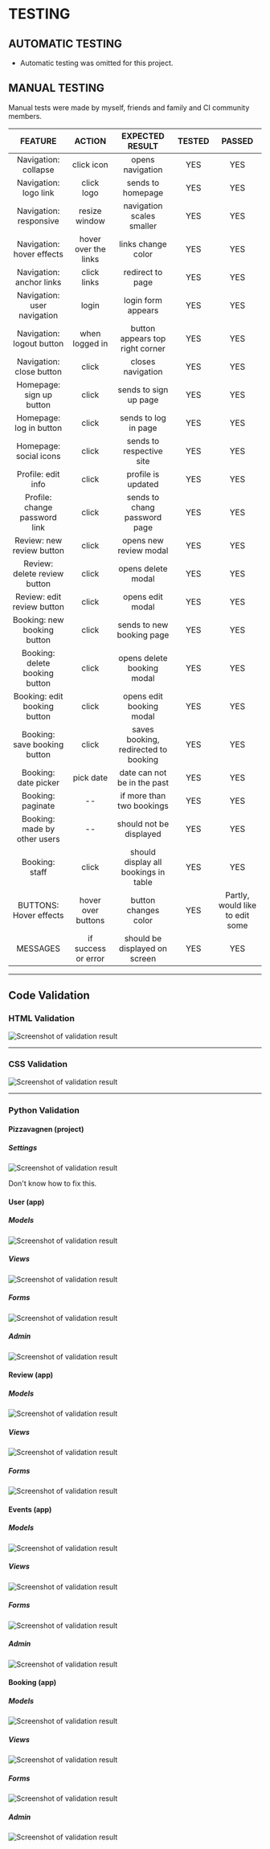 # TESTING

## AUTOMATIC TESTING

- Automatic testing was omitted for this project.

## MANUAL TESTING

Manual tests were made by myself, friends and family and CI community members.

|             FEATURE              |               ACTION               |               EXPECTED RESULT               | TESTED | PASSED |
| :------------------------------: | :--------------------------------: | :-----------------------------------------: | :----: | :----: |
|    Navigation: collapse   |         click icon         |       opens navigation        |  YES   |        YES        |
|     Navigation: logo link     |         click logo         |       sends to homepage       |  YES   |        YES        |
|    Navigation: responsive     |       resize window        |   navigation scales smaller   |  YES   |        YES        |
|   Navigation: hover effects   |    hover over the links    |      links change color       |  YES   |        YES        |
|   Navigation: anchor links    | click links |    redirect to page    |  YES   |        YES        |
|  Navigation: user navigation  |           login            |    login form appears    |  YES   |        YES        |
|   Navigation: logout button    |           when logged in           |   button appears top right corner    |  YES   |        YES        |
| Navigation: close button | click | closes navigation | YES | YES |
| Homepage: sign up button | click | sends to sign up page | YES | YES |
| Homepage: log in button | click | sends to log in page | YES | YES |
| Homepage: social icons | click | sends to respective site | YES | YES |
| Profile: edit info | click | profile is updated | YES | YES |
|    Profile: change password link     |           click            |       sends to chang password page       |  YES   | YES |
| Review: new review button | click | opens new review modal | YES | YES |
| Review: delete review button | click | opens delete modal | YES | YES |
| Review: edit review button | click | opens edit modal | YES | YES |
| Booking: new booking button | click | sends to new booking page | YES | YES |
| Booking: delete booking button | click | opens delete booking modal | YES | YES |
| Booking: edit booking button | click | opens edit booking modal | YES | YES |
| Booking: save booking button  |           click            |         saves booking, redirected to booking         |  YES   |        YES        |
| Booking: date picker |         pick date          |         date can not be in the past         |  YES   |        YES        |
| Booking: paginate | -- | if more than two bookings | YES | YES |
| Booking: made by other users | -- | should not be displayed | YES | YES |
| Booking: staff | click | should display all bookings in table | YES | YES |
| BUTTONS: Hover effects | hover over buttons | button changes color | YES | Partly, would like to edit some |
| MESSAGES | if success or error | should be displayed on screen | YES | YES |

---

## Code Validation

### HTML Validation

![Screenshot of validation result](docs/img/validating_html.png)

---

### CSS Validation

![Screenshot of validation result](docs/img/validation_css.png)

---

### Python Validation

#### Pizzavagnen (project)

##### Settings

![Screenshot of validation result](docs/img/pizzavagnen_settings.png)

Don't know how to fix this.

#### User (app)

##### Models

![Screenshot of validation result](docs/img/user_models.png)

##### Views

![Screenshot of validation result](docs/img/user_views.png)

##### Forms

![Screenshot of validation result](docs/img/user_forms.png)

##### Admin

![Screenshot of validation result](docs/img/user_admin.png)

#### Review (app)

##### Models

![Screenshot of validation result](docs/img/review_models.png)

##### Views

![Screenshot of validation result](docs/img/review_views.png)

##### Forms

![Screenshot of validation result](docs/img/review_forms.png)

#### Events (app)

##### Models

![Screenshot of validation result](docs/img/events_model.png)

##### Views

![Screenshot of validation result](docs/img/events_views.png)

##### Forms

![Screenshot of validation result](docs/img/events_forms.png)

##### Admin

![Screenshot of validation result](docs/img/events_admin.png)

#### Booking (app)

##### Models

![Screenshot of validation result](docs/img/booking_models.png)

##### Views

![Screenshot of validation result](docs/img/booking_views.png)

##### Forms

![Screenshot of validation result](docs/img/booking_forms.png)

##### Admin

![Screenshot of validation result](docs/img/booking_admin.png)